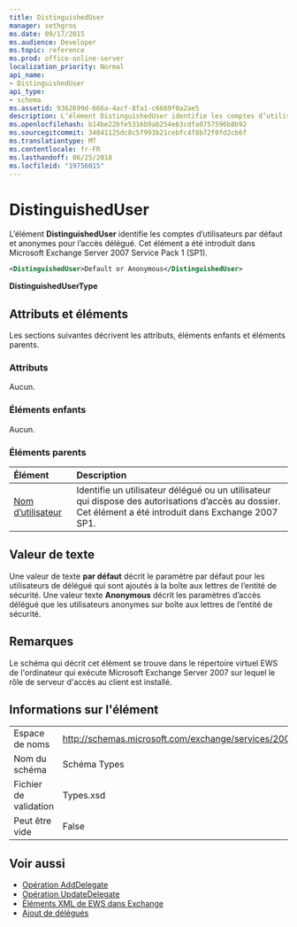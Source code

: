 ```yaml
---
title: DistinguishedUser
manager: sethgros
ms.date: 09/17/2015
ms.audience: Developer
ms.topic: reference
ms.prod: office-online-server
localization_priority: Normal
api_name:
- DistinguishedUser
api_type:
- schema
ms.assetid: 9362699d-666a-4acf-8fa1-c6669f0a2ae5
description: L’élément DistinguishedUser identifie les comptes d’utilisateurs par défaut et anonymes pour l’accès délégué. Cet élément a été introduit dans Microsoft Exchange Server 2007 Service Pack 1 (SP1).
ms.openlocfilehash: b14be22bfe5316b9ab254e63cdfa0757596b8b92
ms.sourcegitcommit: 34041125dc8c5f993b21cebfc4f8b72f0fd2cb6f
ms.translationtype: MT
ms.contentlocale: fr-FR
ms.lasthandoff: 06/25/2018
ms.locfileid: "19756015"
---
```

# <a name="distinguisheduser"></a>DistinguishedUser

L’élément **DistinguishedUser** identifie les comptes d’utilisateurs par défaut et anonymes pour l’accès délégué. Cet élément a été introduit dans Microsoft Exchange Server 2007 Service Pack 1 (SP1). 
  
```xml
<DistinguishedUser>Default or Anonymous</DistinguishedUser>
```

 **DistinguishedUserType**
## <a name="attributes-and-elements"></a>Attributs et éléments

Les sections suivantes décrivent les attributs, éléments enfants et éléments parents.
  
### <a name="attributes"></a>Attributs

Aucun.
  
### <a name="child-elements"></a>Éléments enfants

Aucun.
  
### <a name="parent-elements"></a>Éléments parents

|**Élément**|**Description**|
|:-----|:-----|
|[Nom d’utilisateur](userid.md) <br/> |Identifie un utilisateur délégué ou un utilisateur qui dispose des autorisations d’accès au dossier. Cet élément a été introduit dans Exchange 2007 SP1.  <br/> |
   
## <a name="text-value"></a>Valeur de texte

Une valeur de texte **par défaut** décrit le paramètre par défaut pour les utilisateurs de délégué qui sont ajoutés à la boîte aux lettres de l’entité de sécurité. Une valeur texte **Anonymous** décrit les paramètres d’accès délégué que les utilisateurs anonymes sur boîte aux lettres de l’entité de sécurité. 
  
## <a name="remarks"></a>Remarques

Le schéma qui décrit cet élément se trouve dans le répertoire virtuel EWS de l'ordinateur qui exécute Microsoft Exchange Server 2007 sur lequel le rôle de serveur d'accès au client est installé.
  
## <a name="element-information"></a>Informations sur l'élément

|||
|:-----|:-----|
|Espace de noms  <br/> |http://schemas.microsoft.com/exchange/services/2006/types  <br/> |
|Nom du schéma  <br/> |Schéma Types  <br/> |
|Fichier de validation  <br/> |Types.xsd  <br/> |
|Peut être vide  <br/> |False  <br/> |
   
## <a name="see-also"></a>Voir aussi

- [Opération AddDelegate](adddelegate-operation.md)  
- [Opération UpdateDelegate](updatedelegate-operation.md)
- [Éléments XML de EWS dans Exchange](ews-xml-elements-in-exchange.md)
- [Ajout de délégués](http://msdn.microsoft.com/library/3a744150-66a3-4a13-9433-793603ba5038%28Office.15%29.aspx)

